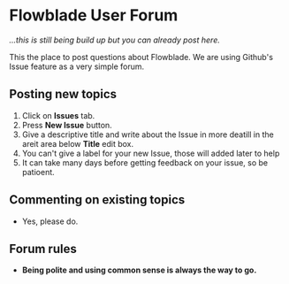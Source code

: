 # Flowblade User Forum

*...this is still being build up but you can already post here.*

This the place to post questions about Flowblade. We are using Github's Issue feature as a very simple forum.

## Posting new topics
1. Click on **Issues** tab.
2. Press **New Issue** button.
3. Give a descriptive title and write about the Issue in more deatill in the areit area below **Title** edit box.
4. You can't give a label for your new Issue, those will added later to help
5. It can take many days before getting feedback on your issue, so be patioent.

## Commenting on existing topics
  * Yes, please do.
 
## Forum rules
  * **Being polite and using common sense is always the way to go.**

